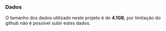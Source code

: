 ### Dados

O tamanho dos dados utilizado neste projeto é de **4.1GB**, por limitação do github não é possível subir estes dados.